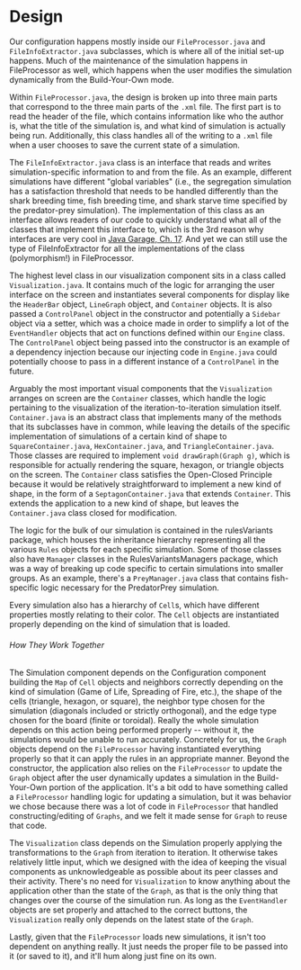 Design
=======

Our configuration happens mostly inside our `FileProcessor.java` and `FileInfoExtractor.java` subclasses, which is where all of the initial set-up happens. Much of the maintenance of the simulation happens in FileProcessor as well, which happens when the user modifies the simulation dynamically from the Build-Your-Own mode.

Within `FileProcessor.java`, the design is broken up into three main parts that correspond to the three main parts of the `.xml` file. The first part is to read the header of the file, which contains information like who the author is, what the title of the simulation is, and what kind of simulation is actually being run. Additionally, this class handles all of the writing to a `.xml` file when a user chooses to save the current state of a simulation.

The `FileInfoExtractor.java` class is an interface that reads and writes simulation-specific information to and from the file. As an example, different simulations have different "global variables" (i.e., the segregation simulation has a satisfaction threshold that needs to be handled differently than the shark breeding time, fish breeding time, and shark starve time specified by the predator-prey simulation). The implementation of this class as an interface allows readers of our code to quickly understand what all of the classes that implement this interface to, which is the 3rd reason why interfaces are very cool in [Java Garage, Ch. 17](https://www2.cs.duke.edu/courses/compsci308/current/readings/java_garage_ch17.pdf). And yet we can still use the type of FileInfoExtractor for all the implementations of the class (polymorphism!) in FileProcessor.

The highest level class in our visualization component sits in a class called `Visualization.java`. It contains much of the logic for arranging the user interface on the screen and instantiates several components for display like the `HeaderBar` object, `LineGraph` object, and `Container` objects. It is also passed a `ControlPanel` object in the constructor and potentially a `Sidebar` object via a setter, which was a choice made in order to simplify a lot of the `EventHandler` objects that act on functions defined within our `Engine` class. The `ControlPanel` object being passed into the constructor is an example of a dependency injection because our injecting code in `Engine.java` could potentially choose to pass in a different instance of a `ControlPanel` in the future.

Arguably the most important visual components that the `Visualization` arranges on screen are the `Container` classes, which handle the logic pertaining to the visualization of the iteration-to-iteration simulation itself. `Container.java` is an abstract class that implements many of the methods that its subclasses have in common, while leaving the details of the specific implementation of simulations of a certain kind of shape to `SquareContainer.java`, `HexContainer.java`, and `TriangleContainer.java`. Those classes are required to implement `void drawGraph(Graph g)`, which is responsible for actually rendering the square, hexagon, or triangle objects on the screen. The `Container` class satisfies the Open-Closed Principle because it would be relatively straightforward to implement a new kind of shape, in the form of a `SeptagonContainer.java` that extends `Container`. This extends the application to a new kind of shape, but leaves the `Container.java` class closed for modification.

The logic for the bulk of our simulation is contained in the rulesVariants package, which houses the inheritance hierarchy representing all the various `Rules` objects for each specific simulation. Some of those classes also have `Manager` classes in the RulesVariantsManagers package, which was a way of breaking up code specific to certain simulations into smaller groups. As an example, there's a `PreyManager.java` class that contains fish-specific logic necessary for the PredatorPrey simulation. 

Every simulation also has a hierarchy of `Cell`s, which have different properties mostly relating to their color. The `Cell` objects are instantiated properly depending on the kind of simulation that is loaded.

###### How They Work Together
The Simulation component depends on the Configuration component building the `Map` of `Cell` objects and neighbors correctly depending on the kind of simulation (Game of Life, Spreading of Fire, etc.), the shape of the cells (triangle, hexagon, or square), the neighbor type chosen for the simulation (diagonals included or strictly orthogonal), and the edge type chosen for the board (finite or toroidal). Really the whole simulation depends on this action being performed properly -- without it, the simulations would be unable to run accurately. Concretely for us, the `Graph` objects depend on the `FileProcessor` having instantiated everything properly so that it can apply the rules in an appropriate manner. Beyond the constructor, the application also relies on the `FileProcessor` to update the `Graph` object after the user dynamically updates a simulation in the Build-Your-Own portion of the application. It's a bit odd to have something called a `FileProcessor` handling logic for updating a simulation, but it was behavior we chose because there was a lot of code in `FileProcessor` that handled constructing/editing of `Graphs`, and we felt it made sense for `Graph` to reuse that code.

The `Visualization` class depends on the Simulation properly applying the transformations to the `Graph` from iteration to iteration. It otherwise takes relatively little input, which we designed with the idea of keeping the visual components as unknowledgeable as possible about its peer classes and their activity. There's no need for `Visualization` to know anything about the application other than the state of the `Graph`, as that is the only thing that changes over the course of the simulation run. As long as the `EventHandler` objects are set properly and attached to the correct buttons, the `Visualization` really only depends on the latest state of the `Graph`.

Lastly, given that the `FileProcessor` loads new simulations, it isn't too dependent on anything really. It just needs the proper file to be passed into it (or saved to it), and it'll hum along just fine on its own.